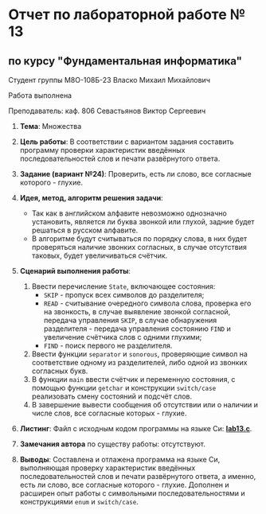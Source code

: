 # Отчет по лабораторной работе № 13
## по курсу "Фундаментальная информатика"

Студент группы М8О-108Б-23 Власко Михаил Михайлович

Работа выполнена

Преподаватель: каф. 806 Севастьянов Виктор Сергеевич

1. **Тема**: Множества
2. **Цель работы**: В соответствии с вариантом задания составить программу проверки характеристик введённых 
последовательностей слов и печати развёрнутого ответа. 
3. **Задание (вариант №24)**: Проверить, есть ли слово, все согласные которого - глухие.

4. **Идея, метод, алгоритм решения задачи**:
    - Так как в английском алфавите невозможно однозначно установить, является ли буква звонкой или глухой, задние будет 
решаться в русском алфавите.
    - В алгоритме будут считываться по порядку слова, в них будет проверяться наличие звонких согласных, в случае 
отсутствия таковых, будет увеличиваться счётчик.
5. **Сценарий выполнения работы**:
   1. Ввести перечисление ```State```, включающее состояния:
      - ```SKIP``` - пропуск всех символов до разделителя;
      - ```READ``` - считывание очередного символа слова, проверка его на звонкость, в случае выявление звонкой
согласной, передача управления ```SKIP```, в случае обнаружения разделителя - передача управления состоянию ```FIND```
и увеличение счётчика слов с одними глухими;
      - ```FIND``` - поиск первого не разделителя.
   2. Ввести функции ```separator``` и ```sonorous```, проверяющие символ на соответствие одному из разделителей,
либо одной из звонких согласных букв.
   3. В функции ```main``` ввести счётчик и переменную состояния, с помощью функции ```getchar``` и конструкции 
```switch/case``` реализовать
смену состояний и подсчёт слов.
   4. В завершение вывести сообщения об отсутствии или о наличии и числе слов, все согласные которых - глухие.

6. **Листинг**:
Файл с исходным кодом программы на языке Си: **[lab13.c](lab13.c)**.

7. **Замечания автора** по существу работы: отсутствуют.

8. **Выводы**: Составлена и отлажена программа на языке Си, выполняющая проверку характеристик введённых 
последовательностей слов и печати развёрнутого ответа, а именно, есть ли слово, все согласные которого - глухие. 
Дополнен и расширен опыт работы с символьными последовательностями и конструкциями ```enum``` и ```switch/case```.
